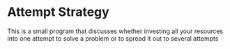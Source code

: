 # Attempt Strategy
This is a small program that discusses whether investing all your resources into one attempt to solve a problem or to spread it out to several attempts
